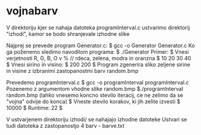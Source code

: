 # vojnabarv
V direktoriju kjer se nahaja datoteka programInterval.c ustvarimo direktorij "izhodi",
kamor se bodo shranjevale izhodne slike

Najprej se prevede program Generator.c:
$ gcc -o Generator Generator.c
Ko ga poženemo sledimo navodilom programa:
$ ./Generator
Primer:
$ Vnesi verjetnosti R, G, B, O v % // rdeca, zelena, modra in oranzna
$ 10 20 30 40
$ Vnesi sirino in visino:
$ 200 200
$
Program zgenerira sliko zeljene sirine in visine z izbranimi zastopanostmi barv
random.bmp

Prevedemo programInterval.c
$ gcc -o programInterval programInterval.c
Pozenemo z argumentom vhodne slike random.bmp
$./programInterval random.bmp
(lahko vnesemo koncno stevilo iteracij, ce ne zelimo da se "vojna" odvije do konca)
$ Vneste stevilo korakov, ki jih zelite izvesti
$ 10000
$ Runtime: 22
$

V ustvarjenem direktoriju izhodi/ se nahajajo izhodne datoteke
Ustvari se tudi datoteka z zastopanostjo 4 barv - barve.txt
